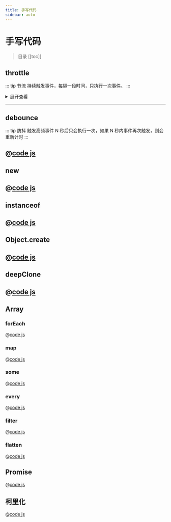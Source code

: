 ```yaml
---
title: 手写代码
sidebar: auto
---
```


# 手写代码

> 目录
> [[toc]]

## throttle

::: tip 节流
持续触发事件，每隔一段时间，只执行一次事件。
:::

<details>
<summary>展开查看</summary>

@[code js](./code/throttle.js)
</details>

---

## debounce

::: tip 防抖
触发高频事件 N 秒后只会执行一次，如果 N 秒内事件再次触发，则会重新计时
:::

@[code js](./code/debounce.js)
---

## new

@[code js](./code/new.js)
---

## instanceof

@[code js](./code/instanceOf.js)
---

## Object.create

@[code js](./code/create.js)
---

## deepClone

@[code js](./code/deepClone.js)
---

<!-- Array -->
## Array

### forEach
@[code js](./code/Array/forEach.js)

### map
@[code js](./code/Array/map.js)

### some
@[code js](./code/Array/some.js)

### every
@[code js](./code/Array/every.js)

### filter
@[code js](./code/Array/filter.js)

### flatten
@[code js](./code/Array/flatten.js)

## Promise
@[code js](./code/promise.js)

## 柯里化
@[code js](./code/currying.js)
